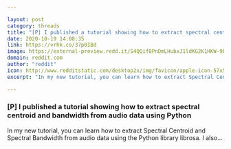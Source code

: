 ```yaml
---

layout: post
category: threads
title: "[P] I published a tutorial showing how to extract spectral centroid and bandwidth from audio data using Python"
date: 2020-10-19 14:08:35
link: https://vrhk.co/37p0IBd
image: https://external-preview.redd.it/S4QQif8PnDmLHubxJ1ldKG2K1HKW-9b7qU6nNLJR_Rs.jpg?width=480&height=251.308900524&auto=webp&crop=480:251.308900524,smart&s=631ef7a949092607870498f4dec8123705b0dc9f
domain: reddit.com
author: "reddit"
icon: http://www.redditstatic.com/desktop2x/img/favicon/apple-icon-57x57.png
excerpt: "In my new tutorial, you can learn how to extract Spectral Centroid and Spectral Bandwidth from audio data using the Python library librosa. I also..."

---
```


### [P] I published a tutorial showing how to extract spectral centroid and bandwidth from audio data using Python

In my new tutorial, you can learn how to extract Spectral Centroid and Spectral Bandwidth from audio data using the Python library librosa. I also...